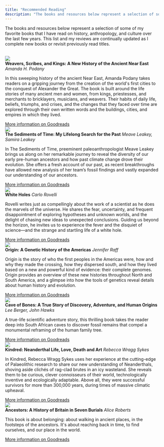 ```yaml
---
title: "Recommended Reading"
description: "The books and resources below represent a selection of some of my favorite books that I have read on history, anthropology, and culture over the last few years. This list and my reviews are continually updated as I complete new books or revisit previously read titles."
---
```

The books and resources below represent a selection of some of my favorite books that I have read on history, anthropology, and culture over the last few years. This list and my reviews are continually updated as I complete new books or revisit previously read titles.

<br>

<div class="book-container">
  <img src="https://images-na.ssl-images-amazon.com/images/S/compressed.photo.goodreads.com/books/1634636289i/58990314.jpg">
  <div class="book-info">
    <strong>Weavers, Scribes, and Kings: A New History of the Ancient Near East</strong>
    <em>Amanda H. Podany</em>
    <p>In this sweeping history of the ancient Near East, Amanda Podany takes readers on a gripping journey from the creation of the world's first cities to the conquest of Alexander the Great. The book is built around the life stories of many ancient men and women, from kings, priestesses, and merchants to bricklayers, musicians, and weavers. Their habits of daily life, beliefs, triumphs, and crises, and the changes that they faced over time are explored through their own written words and the buildings, cities, and empires in which they lived.</p>
    <a href="https://www.goodreads.com/book/show/58990314-weavers-scribes-and-kings" target="_blank" rel="noopener noreferrer">More information on Goodreads</a>
  </div>
</div>


<div class="book-container">
  <img src="https://images-na.ssl-images-amazon.com/images/S/compressed.photo.goodreads.com/books/1565921583i/52928789.jpg">
  <div class="book-info">
    <strong>The Sediments of Time: My Lifelong Search for the Past</strong>
    <em>Meave Leakey, Samira Leakey</em>
    <p>In The Sediments of Time, preeminent paleoanthropologist Meave Leakey brings us along on her remarkable journey to reveal the diversity of our early pre-human ancestors and how past climate change drove their evolution. She offers a fresh account of our past, as recent breakthroughs have allowed new analysis of her team’s fossil findings and vastly expanded our understanding of our ancestors.</p>
    <a href="https://www.goodreads.com/book/show/52928789-the-sediments-of-time" target="_blank" rel="noopener noreferrer">More information on Goodreads</a>
  </div>
</div>

<div class="book-container">
  <img src="https://images-na.ssl-images-amazon.com/images/S/compressed.photo.goodreads.com/books/1680062441i/124034693.jpg">
  <div class="book-info">
    <strong>White Holes</strong>
    <em>Carlo Rovelli</em>
    <p>Rovelli writes just as compellingly about the work of a scientist as he does the marvels of the universe. He shares the fear, uncertainty, and frequent disappointment of exploring hypotheses and unknown worlds, and the delight of chasing new ideas to unexpected conclusions. Guiding us beyond the horizon, he invites us to experience the fever and the disquiet of science—and the strange and startling life of a white hole.</p>
    <a href="https://www.goodreads.com/book/show/124034693-white-holes" target="_blank" rel="noopener noreferrer">More information on Goodreads</a>
  </div>
</div>

<div class="book-container">
  <img src="https://images-na.ssl-images-amazon.com/images/S/compressed.photo.goodreads.com/books/1639384597i/53916158.jpg">
  <div class="book-info">
    <strong>Origin: A Genetic History of the Americas</strong>
    <em>Jennifer Raff</em>
    <p>Origin is the story of who the first peoples in the Americas were, how and why they made the crossing, how they dispersed south, and how they lived based on a new and powerful kind of evidence: their complete genomes. Origin provides an overview of these new histories throughout North and South America, and a glimpse into how the tools of genetics reveal details about human history and evolution.</p>
    <a href="https://www.goodreads.com/book/show/53916158-origin" target="_blank" rel="noopener noreferrer">More information on Goodreads</a>
  </div>
</div>

<div class="book-container">
  <img src="https://images-na.ssl-images-amazon.com/images/S/compressed.photo.goodreads.com/books/1684778898i/122858878.jpg">
  <div class="book-info">
    <strong>Cave of Bones: A True Story of Discovery, Adventure, and Human Origins</strong>
    <em>Lee Berger, John Hawks</em>
    <p>A true-life scientific adventure story, this thrilling book takes the reader deep into South African caves to discover fossil remains that compel a monumental reframing of the human family tree.</p>
    <a href="https://www.goodreads.com/book/show/122858878-cave-of-bones" target="_blank" rel="noopener noreferrer">More information on Goodreads</a>
  </div>
</div>

<div class="book-container">
  <img src="https://images-na.ssl-images-amazon.com/images/S/compressed.photo.goodreads.com/books/1620976596i/37941599.jpg">
  <div class="book-info">
    <strong>Kindred: Neanderthal Life, Love, Death and Art</strong>
    <em>Rebecca Wragg Sykes</em>
    <p>In Kindred, Rebecca Wragg Sykes uses her experience at the cutting-edge of Palaeolithic research to share our new understanding of Neanderthals, shoving aside clichés of rag-clad brutes in an icy wasteland. She reveals them to be curious, clever connoisseurs of their world, technologically inventive and ecologically adaptable. Above all, they were successful survivors for more than 300,000 years, during times of massive climatic upheaval.</p>
    <a href="https://www.goodreads.com/book/show/37941599-kindred" target="_blank" rel="noopener noreferrer">More information on Goodreads</a>
  </div>
</div>

<div class="book-container">
  <img src="https://images-na.ssl-images-amazon.com/images/S/compressed.photo.goodreads.com/books/1612816205i/57002292.jpg">
  <div class="book-info">
    <strong>Ancestors: A History of Britain in Seven Burials</strong>
    <em>Alice Roberts</em>
    <p>This book is about belonging: about walking in ancient places, in the footsteps of the ancestors. It's about reaching back in time, to find ourselves, and our place in the world.</p>
    <a href="https://www.goodreads.com/book/show/57002292-ancestors" target="_blank" rel="noopener noreferrer">More information on Goodreads</a>
  </div>
</div>
